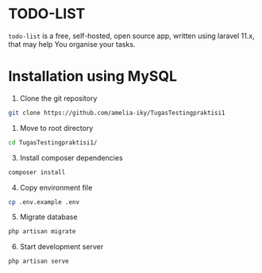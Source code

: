 # TODO-LIST

`todo-list` is a free, self-hosted, open source app, written using laravel 11.x, that may help You organise your tasks.

# Installation using MySQL

1. Clone the git repository

```bash
git clone https://github.com/amelia-iky/TugasTestingpraktisi1
```

1. Move to root directory

```bash
cd TugasTestingpraktisi1/
```

3. Install composer dependencies

```bash
composer install
```

4. Copy environment file

```bash
cp .env.example .env
```

5. Migrate database

```bash
php artisan migrate
```

6. Start development server

```bash
php artisan serve
```
